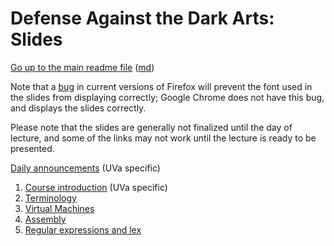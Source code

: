 Defense Against the Dark Arts: Slides
=====================================

[Go up to the main readme file](../readme.html) ([md](../readme.md))

Note that a [bug](https://bugzilla.mozilla.org/show_bug.cgi?id=760436)
in current versions of Firefox will prevent the font used in the
slides from displaying correctly; Google Chrome does not have this
bug, and displays the slides correctly.

Please note that the slides are generally not finalized until the day
of lecture, and some of the links may not work until the lecture is
ready to be presented.

[Daily announcements](../uva/daily-announcements.html#/) (UVa specific)

1. [Course introduction](01-intro.html#/) (UVa specific)
2. [Terminology](02-terminology.html#/)
3. [Virtual Machines](03-vms.html#/)
4. [Assembly](04-assembly.html#/)
5. [Regular expressions and lex](05-re-and-lex.html)
